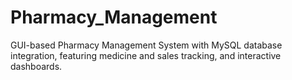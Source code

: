 # Pharmacy_Management
GUI-based Pharmacy Management System with MySQL database integration, featuring medicine and sales tracking, and interactive dashboards.
